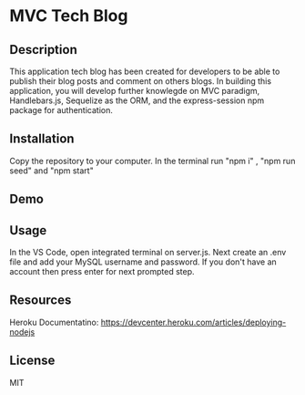 # MVC Tech Blog

## Description
This application tech blog has been created for developers to be able to publish their blog posts and comment on others blogs. In building this application, you will develop further knowlegde on MVC paradigm, Handlebars.js, Sequelize as the ORM, and the express-session npm package for authentication.

## Installation
Copy the repository to your computer. In the terminal run "npm i" , "npm run seed" and  "npm start"

## Demo

## Usage
In the VS Code, open integrated terminal on server.js. Next create an .env file and add your MySQL username and password. If you don't have an account then press enter for next prompted step.

## Resources
Heroku Documentatino: https://devcenter.heroku.com/articles/deploying-nodejs

## License 
MIT